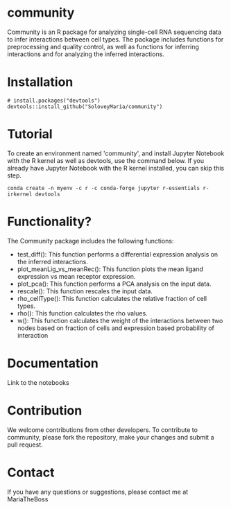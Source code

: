 # community
Community is an R package for analyzing single-cell RNA sequencing data to infer interactions between cell types. The package includes functions for preprocessing and quality control, as well as functions for inferring interactions and for analyzing the inferred interactions.

# Installation
```{r df-drop-ok, class.source="bg-success"}
# install.packages("devtools")
devtools::install_github("SoloveyMaria/community")
```
# Tutorial

To create an environment named 'community', and install Jupyter Notebook with the R kernel as well as devtools, use the command below. 
If you already have Jupyter Notebook with the R kernel installed, you can skip this step.

```conda create -n myenv -c r -c conda-forge jupyter r-essentials r-irkernel devtools```

# Functionality?
The Community package includes the following functions:

- test_diff(): This function performs a differential expression analysis on the inferred interactions.
- plot_meanLig_vs_meanRec(): This function plots the mean ligand expression vs mean receptor expression.
- plot_pca(): This function performs a PCA analysis on the input data.
- rescale(): This function rescales the input data.
- rho_cellType(): This function calculates the relative fraction of cell types.
- rho(): This function calculates the rho values.
- w(): This function calculates the weight of the interactions between two nodes based on fraction of cells and expression based probability of interaction

# Documentation

Link to the notebooks

# Contribution

We welcome contributions from other developers. To contribute to community, please fork the repository, make your changes and submit a pull request.

# Contact

If you have any questions or suggestions, please contact me at MariaTheBoss
